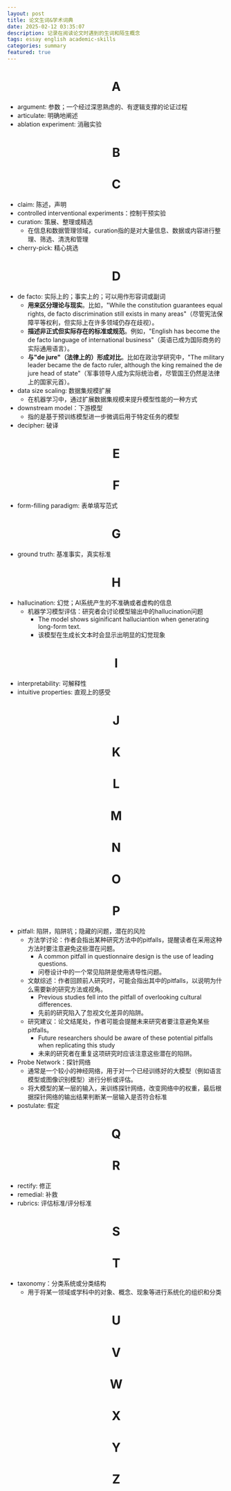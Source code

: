 ```yaml
---
layout: post
title: 论文生词&学术词典
date: 2025-02-12 03:35:07
description: 记录在阅读论文时遇到的生词和陌生概念
tags: essay english academic-skills
categories: summary
featured: true
---
```


<h1 style="text-align: center;">A</h1>

- argument: 参数；一个经过深思熟虑的、有逻辑支撑的论证过程
- articulate: 明确地阐述
- ablation experiment: 消融实验

<h1 style="text-align: center;">B</h1>

<h1 style="text-align: center;">C</h1>

- claim: 陈述，声明
- controlled interventional experiments：控制干预实验
- curation: 策展、整理或精选
  - 在信息和数据管理领域，curation指的是对大量信息、数据或内容进行整理、筛选、清洗和管理
- cherry-pick: 精心挑选

<h1 style="text-align: center;">D</h1>

- de facto: 实际上的；事实上的；可以用作形容词或副词
  - **用来区分理论与现实**。比如，"While the constitution guarantees equal rights, de facto discrimination still exists in many areas"（尽管宪法保障平等权利，但实际上在许多领域仍存在歧视）。
  - **描述非正式但实际存在的标准或规范**。例如，"English has become the de facto language of international business"（英语已成为国际商务的实际通用语言）。
  - **与"de jure"（法律上的）形成对比**。比如在政治学研究中，"The military leader became the de facto ruler, although the king remained the de jure head of state"（军事领导人成为实际统治者，尽管国王仍然是法律上的国家元首）。
- data size scaling: 数据集规模扩展
  - 在机器学习中，通过扩展数据集规模来提升模型性能的一种方式
- downstream model：下游模型
  - 指的是基于预训练模型进一步微调后用于特定任务的模型
- decipher: 破译

<h1 style="text-align: center;">E</h1>

<h1 style="text-align: center;">F</h1>

- form-filling paradigm: 表单填写范式

<h1 style="text-align: center;">G</h1>

- ground truth: 基准事实，真实标准

<h1 style="text-align: center;">H</h1>

- hallucination: 幻觉；AI系统产生的不准确或者虚构的信息
  - 机器学习模型评估：研究者会讨论模型输出中的hallucination问题
    - The model shows siginificant halluciantion when generating long-form text.
    - 该模型在生成长文本时会显示出明显的幻觉现象

<h1 style="text-align: center;">I</h1>

- interpretability: 可解释性
- intuitive properties: 直观上的感受

<h1 style="text-align: center;">J</h1>

<h1 style="text-align: center;">K</h1>

<h1 style="text-align: center;">L</h1>

<h1 style="text-align: center;">M</h1>

<h1 style="text-align: center;">N</h1>

<h1 style="text-align: center;">O</h1>

<h1 style="text-align: center;">P</h1>

- pitfall: 陷阱，陷阱坑；隐藏的问题，潜在的风险
  - 方法学讨论：作者会指出某种研究方法中的pitfalls，提醒读者在采用这种方法时要注意避免这些潜在问题。
    - A common pitfall in questionnaire design is the use of leading questions.
    - 问卷设计中的一个常见陷阱是使用诱导性问题。
  - 文献综述：作者回顾前人研究时，可能会指出其中的pitfalls，以说明为什么需要新的研究方法或视角。
    - Previous studies fell into the pitfall of overlooking cultural differences.
    - 先前的研究陷入了忽视文化差异的陷阱。
  - 研究建议：论文结尾处，作者可能会提醒未来研究者要注意避免某些pitfalls。
    - Future researchers should be aware of these potential pitfalls when replicating this study
    - 未来的研究者在重复这项研究时应该注意这些潜在的陷阱。
- Probe Network：探针网络
  - 通常是一个较小的神经网络，用于对一个已经训练好的大模型（例如语言模型或图像识别模型）进行分析或评估。
  - 将大模型的某一层的输入，来训练探针网络，改变网络中的权重，最后根据探针网络的输出结果判断某一层输入是否符合标准
- postulate: 假定

<h1 style="text-align: center;">Q</h1>

<h1 style="text-align: center;">R</h1>

- rectify: 修正
- remedial: 补救
- rubrics: 评估标准/评分标准

<h1 style="text-align: center;">S</h1>

<h1 style="text-align: center;">T</h1>

- taxonomy：分类系统或分类结构
  - 用于将某一领域或学科中的对象、概念、现象等进行系统化的组织和分类

<h1 style="text-align: center;">U</h1>

<h1 style="text-align: center;">V</h1>

<h1 style="text-align: center;">W</h1>

<h1 style="text-align: center;">X</h1>

<h1 style="text-align: center;">Y</h1>

<h1 style="text-align: center;">Z</h1>
